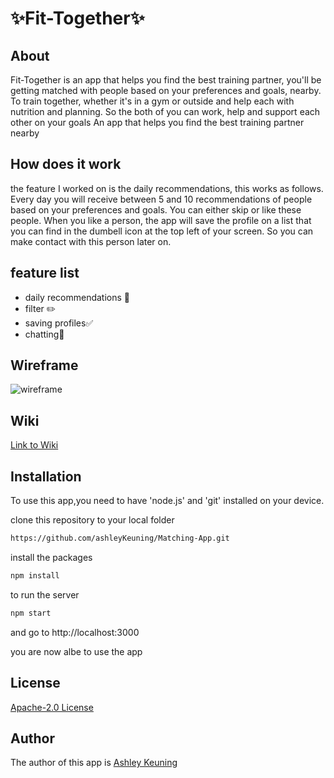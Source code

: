 # :sparkles:Fit-Together:sparkles:

 ## About
 Fit-Together is an app that helps you find the best training partner, you'll be getting matched with people based on your preferences and goals, nearby. 
 To train together, whether it's in a gym or outside and help each with nutrition and planning. So the both of you can work, help and support each other on your goals
 An app that helps you find the best training partner nearby

 ## How does it work
 the feature I worked on is the daily recommendations, this works as follows.
 Every day you will receive between 5 and 10 recommendations of people based on your preferences and goals. You can either skip or like these people.
 When you like a person, the app will save the profile on a list that you can find in the dumbell icon at the top left of your screen. 
 So you can make contact with this person later on.

## feature list 

- daily recommendations :memo:
- filter ✏️
- saving profiles:white_check_mark:
- chatting:speech_balloon:

 ## Wireframe


 ![wireframe](https://github.com/ashleyKeuning/Matching-App/blob/main/Images%20voor%20Wiki/wireframe%20readme.png)
 

 ## Wiki 
 [Link to Wiki](https://github.com/ashleyKeuning/Matching-App/wiki)



 ## Installation

 To use this app,you need to have 'node.js' and 'git' installed on your device.

 clone this repository to your local folder

 ```bash
 https://github.com/ashleyKeuning/Matching-App.git 
 ```

 install the packages
 ```bash
 npm install 
 ```

 to run the server
 ```bash
 npm start 
 ```
 
 and go to http://localhost:3000
 
 you are now albe to use the app 

 ## License

 [Apache-2.0 License](https://github.com/ashleyKeuning/Matching-App/blob/main/LICENSE) 

 ## Author

 The author of this app is [Ashley Keuning](https://github.com/ashleyKeuning) 

